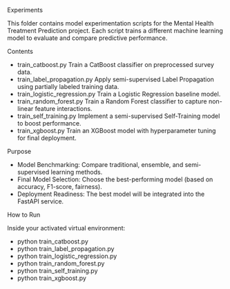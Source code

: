 

Experiments

This folder contains model experimentation scripts for the Mental Health Treatment Prediction project.
Each script trains a different machine learning model to evaluate and compare predictive performance.

Contents

- train_catboost.py	Train a CatBoost classifier on preprocessed survey data.
- train_label_propagation.py	Apply semi-supervised Label Propagation using partially labeled training data.
- train_logistic_regression.py	Train a Logistic Regression baseline model.
- train_random_forest.py	Train a Random Forest classifier to capture non-linear feature interactions.
- train_self_training.py	Implement a semi-supervised Self-Training model to boost performance.
- train_xgboost.py	Train an XGBoost model with hyperparameter tuning for final deployment.

Purpose

- Model Benchmarking: Compare traditional, ensemble, and semi-supervised learning methods.
- Final Model Selection: Choose the best-performing model (based on accuracy, F1-score, fairness).
- Deployment Readiness: The best model will be integrated into the FastAPI service.

How to Run

Inside your activated virtual environment:

- python train_catboost.py
- python train_label_propagation.py
- python train_logistic_regression.py
- python train_random_forest.py
- python train_self_training.py
- python train_xgboost.py
